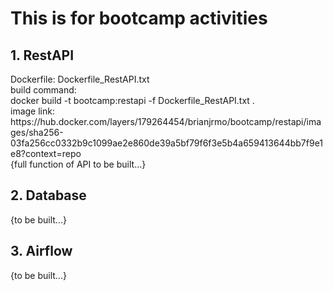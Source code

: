 <h1>This is for bootcamp activities</h1>

<h2>1. RestAPI</h2>
Dockerfile: Dockerfile_RestAPI.txt
<br>
build command: 
<br>
docker build -t bootcamp:restapi -f Dockerfile_RestAPI.txt .
<br>
image link: https://hub.docker.com/layers/179264454/brianjrmo/bootcamp/restapi/images/sha256-03fa256cc0332b9c1099ae2e860de39a5bf79f6f3e5b4a659413644bb7f9e1e8?context=repo
<br>
{full function of API to be built...}

<h2>2. Database</h2>
{to be built...}

<h2>3. Airflow</h2>
{to be built...}